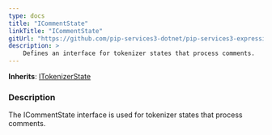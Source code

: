 ```yaml
---
type: docs
title: "ICommentState"
linkTitle: "ICommentState"
gitUrl: "https://github.com/pip-services3-dotnet/pip-services3-expressions-dotnet"
description: > 
    Defines an interface for tokenizer states that process comments.
---
```


**Inherits**: [ITokenizerState](../itokenizer_state)

### Description

The ICommentState interface is used for tokenizer states that process comments.
